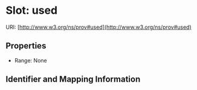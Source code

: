 # Slot: used

URI: [http://www.w3.org/ns/prov#used](http://www.w3.org/ns/prov#used)



<!-- no inheritance hierarchy -->


## Properties

 * Range: None



## Identifier and Mapping Information





